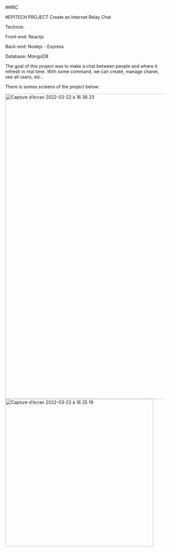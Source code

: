 ##IRC 

#EPITECH PROJECT Create an Internet Relay Chat

Technos:

Front-end: Reactjs

Back-end: Nodejs - Express

Database: MongoDB 

The goal of this project was to make a chat between people and where it refresh in real time. With some command, we can create, manage chanel, see all users, etc..

There is somes screens of the project below: 

<img width="965" alt="Capture d’écran 2022-03-22 à 16 36 23" src="https://user-images.githubusercontent.com/59582397/159524697-a31d1cc8-4ada-4f39-80f0-6a79947b4d28.png">

<img width="467" alt="Capture d’écran 2022-03-22 à 16 25 19" src="https://user-images.githubusercontent.com/59582397/159524695-eead99f0-d083-4c6a-b7f3-fcb83b155954.png">

